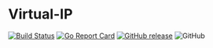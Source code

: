 # Virtual-IP

[![Build Status](https://travis-ci.org/darxkies/virtual-ip.svg?branch=master)](https://travis-ci.org/darxkies/virtual-ip)
[![Go Report Card](https://goreportcard.com/badge/github.com/darxkies/virtual-ip)](https://goreportcard.com/report/github.com/darxkies/virtual-ip)
[![GitHub release](https://img.shields.io/github/release/darxkies/virtual-ip.svg)](https://github.com/darxkies/virtual-ip/releases/latest)
![GitHub](https://img.shields.io/github/license/darxkies/virtual-ip.svg)

